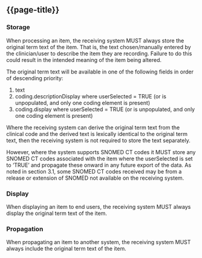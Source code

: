 ## {{page-title}}

### Storage
When processing an item, the receiving system MUST always store the original term text of
the item. That is, the text chosen/manually entered by the clinician/user to describe the item
they are recording. Failure to do this could result in the intended meaning of the item being
altered.


The original term text will be available in one of the following fields in order of descending
priority:
1. text
1. coding.descriptionDisplay where userSelected = TRUE (or is unpopulated, and only
one coding element is present)
1. coding.display where userSelected = TRUE (or is unpopulated, and only one coding
element is present)


Where the receiving system can derive the original term text from the clinical code and the
derived text is lexically identical to the original term text, then the receiving system is not
required to store the text separately.

However, where the system supports SNOMED CT codes it MUST store any SNOMED CT
codes associated with the item where the userSelected is set to ‘TRUE’ and propagate these
onward in any future export of the data. As noted in section 3.1, some SNOMED CT codes
received may be from a release or extension of SNOMED not available on the receiving
system.

### Display
When displaying an item to end users, the receiving system MUST always display the original
term text of the item.

### Propagation
When propagating an item to another system, the receiving system MUST always include the
original term text of the item.